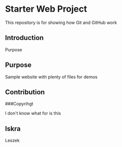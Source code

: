# Starter Web Project

This repository is for showing how Git and GitHub work

## Introduction

Purpose

## Purpose

Sample website with plenty of files for demos

## Contribution

###Copyrihgt

I don't know what for is this

## Iskra

Leszek